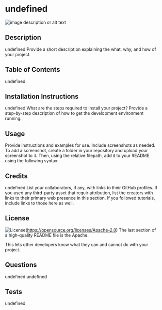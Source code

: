 # undefined
![image description or alt text](https://img.shields.io/badge/License-Apache%202.0-blue.svg)
    
## Description
undefined
Provide a short description explaining the what, why, and how of your project.
   
## Table of Contents 
undefined
    
## Installation Instructions
undefined
What are the steps required to install your project? Provide a step-by-step description of how to get the development environment running.
   
## Usage
Provide instructions and examples for use. Include screenshots as needed.
To add a screenshot, create a folder in your repository and upload your screenshot to it. Then, using the relative filepath, add it to your README using the following syntax:
   
## Credits
undefined
List your collaborators, if any, with links to their GitHub profiles.
If you used any third-party asset that requir attribution, list the creators with links to their primary web presence in this section.
If you followed tutorials, include links to those here as well.
## License

![License](https://img.shields.io/badge/License-Apache%202.0-blue.svg)(https://opensource.org/licenses/Apache-2.0)
The last section of a high-quality README file is the Apache.

This lets other developers know what they can and cannot do with your project.

## Questions
undefined
undefined
## Tests
undefined
